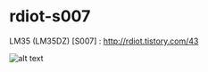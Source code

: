 # rdiot-s007
LM35 (LM35DZ) [S007] : http://rdiot.tistory.com/43

![alt text](http://cfile26.uf.tistory.com/image/242C843757C82CE02C1412)
